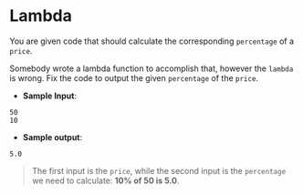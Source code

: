 # Lambda

You are given code that should calculate the corresponding `percentage` of a `price`.

Somebody wrote a lambda function to accomplish that, however the `lambda` is wrong. Fix the code to output the given `percentage` of the `price`.

- **Sample Input**:  
```
50
10
```

- **Sample output**:  
```
5.0
```

>The first input is the `price`, while the second input is the `percentage` we need to calculate: **10% of 50 is 5.0**.